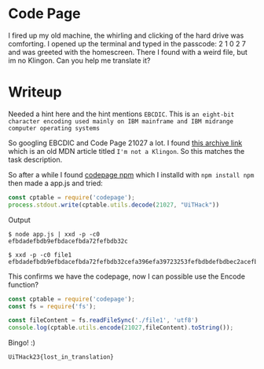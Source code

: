 # Code Page

I fired up my old machine, the whirling and clicking of the hard drive was comforting. I opened up the terminal and typed in the passcode: 2 1 0 2 7 and was greeted with the homescreen. There I found with a weird file, but im no Klingon. Can you help me translate it?

# Writeup

Needed a hint here and the hint mentions `EBCDIC`. This is `an eight-bit character encoding used mainly on IBM mainframe and IBM midrange computer operating systems`

So googling EBCDIC and Code Page 21027 a lot. I found [this archive link](https://web.archive.org/web/20190406193522/https://blogs.msdn.microsoft.com/shawnste/2005/09/12/code-page-21027-extendedext-alpha-lowercase/) which is an old MDN article titled `I'm not a Klingon`. So this matches the task description. 

So after a while I found [codepage npm](https://www.npmjs.com/package/codepage) which I installd with `npm install npm` then made a app.js and tried:

```js
const cptable = require('codepage');
process.stdout.write(cptable.utils.decode(21027, "UiTHack"))
```

Output

```
$ node app.js | xxd -p -c0
efbdadefbdb9efbdacefbda72fefbdb32c

$ xxd -p -c0 file1
efbdadefbdb9efbdacefbda72fefbdb32cefa396efa39723253fefbdbdefbdbec2acefbdb93ec2acefbdbeefbdbc2f3eefbdbd252fefbdbeefbdb93f3e27
```

This confirms we have the codepage, now I can possible use the Encode function?

```js
const cptable = require('codepage');
const fs = require('fs');

const fileContent = fs.readFileSync('./file1', 'utf8')
console.log(cptable.utils.encode(21027,fileContent).toString());
```

Bingo! :) 

```
UiTHack23{lost_in_translation}
```